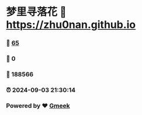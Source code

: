 # 梦里寻落花 :link: https://zhu0nan.github.io 
### :page_facing_up: [65](https://zhu0nan.github.io/tag.html) 
### :speech_balloon: 0 
### :hibiscus: 188566 
### :alarm_clock: 2024-09-03 21:30:14 
### Powered by :heart: [Gmeek](https://github.com/Meekdai/Gmeek)
